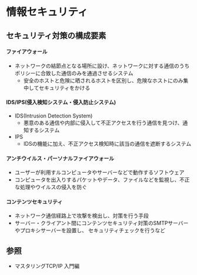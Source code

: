 # 情報セキュリティ
## セキュリティ対策の構成要素
#### ファイアウォール
- ネットワークの結節点となる場所に設け、ネットワークに対する通信のうちポリシーに合致した通信のみを通過させるシステム
  - 安全のホストと危険に晒されるホストを区別し、危険なホストにのみ集中してセキュリティをかける

#### IDS/IPS(侵入検知システム・侵入防止システム)
- IDS(Intrusion Detection System)
  - 悪意のある通信や内部に侵入して不正アクセスを行う通信を見つけ、通知するシステム
- IPS
  - IDSの機能に加え、不正アクセス検知時に該当の通信を遮断するシステム

#### アンチウイルス・パーソナルファイアウォール
- ユーザーが利用すルコンピュータやサーバーなどで動作するソフトウェア
- コンピュータを出入りするパケットやデータ、ファイルなどを監視し、不正な処理やウイルスの侵入を防ぐ

#### コンテンツセキュリティ
- ネットワーク通信経路上で攻撃を検出し、対策を行う手段
- サーバー・クライアント間にコンテンツセキュリティ対策のSMTPサーバーやプロキシサーバーを設置し、
  セキュリティチェックを行うなど

## 参照
- マスタリングTCP/IP 入門編
